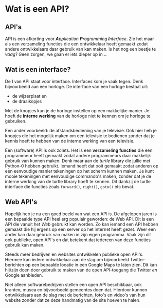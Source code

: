 # Wat is een API?

## API's

API is een afkorting voor _**A**pplication **P**rogramming **I**nterface_. Zie het maar als een verzameling functies die een ontwikkelaar heeft gemaakt zodat andere ontwikkelaars daar gebruik van kan maken. Is het nog een beetje te _vaag_? Geen zorgen, we gaan er iets dieper op in ...

## Wat is een interface?

De I van API staat voor interface. Interfaces kom je vaak tegen. Denk bijvoorbeeld aan een horloge. De interface van een horloge bestaat uit:

* de wijzerplaat en
* de draaikopjes

Met de knopjes kun je de horloge instellen op een makkelijke manier. Je hoeft de **interne werking** van de horloge niet te kennen om je horloge te gebruiken.

Een ander voorbeeld: de afstandsbediening van je televisie. Ook hier heb je knopjes die het mogelijk maken om een televisie te bedienen zonder dat je kennis hoeft te hebben van de interne werking van een televisie.

Een \(software\) API is ook zoiets. Het is een **verzameling functies** die een programmeur heeft gemaakt zodat andere programmeurs daar makkelijk gebruik van kunnen maken. Denk maar aan de _turtle_ library die jullie met Python-0 hebben gebruikt. Iemand heeft dat ooit gemaakt zodat anderen op een eenvoudige manier tekeningen op het scherm kunnen maken. Je kunt mooie tekeningen met eenvoudige commando's maken, zonder dat je de interne werking van de turtle library hoeft te kennen. Dit dankzij de turtle interface die functies zoals `forward()`, `right()`, `goto()` etc bevat.

## Web API's

Hopelijk heb je nu een goed beeld van wat een API is. De afgelopen jaren is een bepaalde type API heel erg populair geworden: de Web API. Dit is een API die vanuit het _Web_ gebruikt kan worden. Zo kan iemand een API hebben gemaakt die hij ergens op een server op het internet heeft gezet. Weer een ander kan daar gebruik van maken in zijn eigen programma. Vaak zijn dit ook publieke, open API's en dat betekent dat iedereen van deze functies gebruik kan maken.

Steeds meer bedrijven en websites ontwikkelen publieke open API's. Hiermee kan iedere ontwikkelaar aan de slag om bijvoorbeeld Twitter-berichten op een bepaalde locatie in een Google Maps te laten zien. Dit kan hij/zijn doen door gebruik te maken van de open API-toegang die Twitter _en_ Google aanbieden.

Niet alleen softwarebedrijven stellen een open API beschikbaar, ook kranten, musea en bijvoorbeeld gemeentes doen dat. Hierdoor kunnen ontwikkelaars aan de slag met de berichten, foto's en video's van hun website zonder dat ze deze handmatig van de site hoeven te halen.

